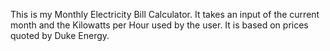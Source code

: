 This is my Monthly Electricity Bill Calculator. It takes an input of the current month and the Kilowatts per Hour used by the user. It is based on prices quoted by Duke Energy.
